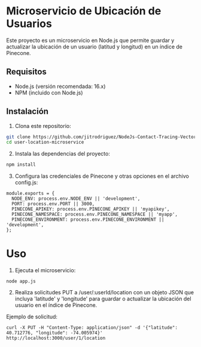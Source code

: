 # Microservicio de Ubicación de Usuarios

Este proyecto es un microservicio en Node.js que permite guardar y actualizar la ubicación de un usuario (latitud y longitud) en un índice de Pinecone.

## Requisitos

- Node.js (versión recomendada: 16.x)
- NPM (incluido con Node.js)

## Instalación

1. Clona este repositorio:

```bash
git clone https://github.com/jitrodriguez/NodeJs-Contact-Tracing-Vector-Search.git
cd user-location-microservice
```

2. Instala las dependencias del proyecto:

```bash
npm install
```

3. Configura las credenciales de Pinecone y otras opciones en el archivo config.js:

```
module.exports = {
  NODE_ENV: process.env.NODE_ENV || 'development',
  PORT: process.env.PORT || 3000,
  PINECONE_APIKEY: process.env.PINECONE_APIKEY || 'myapikey',
  PINECONE_NAMESPACE: process.env.PINECONE_NAMESPACE || 'myapp',
  PINECONE_ENVIRONMENT: process.env.PINECONE_ENVIRONMENT || 'development',
};
```

# Uso

1. Ejecuta el microservicio:

```
node app.js
```

2. Realiza solicitudes PUT a /user/:userId/location con un objeto JSON que incluya 'latitude' y 'longitude' para guardar o actualizar la ubicación del usuario en el índice de Pinecone.

Ejemplo de solicitud:

```
curl -X PUT -H "Content-Type: application/json" -d '{"latitude": 40.712776, "longitude": -74.005974}' http://localhost:3000/user/1/location
```
